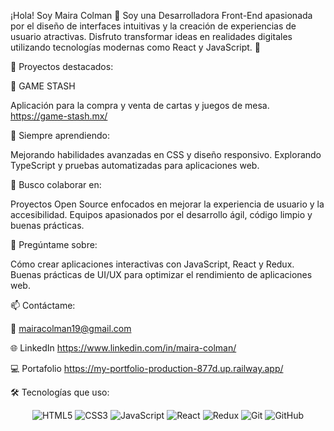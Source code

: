 ¡Hola! 
Soy Maira Colman 👋
Soy una Desarrolladora Front-End apasionada por el diseño de interfaces intuitivas y la creación de experiencias de usuario atractivas.
Disfruto transformar ideas en realidades digitales utilizando tecnologías modernas como React y JavaScript. 🌟

🚀 Proyectos destacados:

🎲 GAME STASH

Aplicación para la compra y venta de cartas y juegos de mesa.
https://game-stash.mx/ 

🌱 Siempre aprendiendo:

Mejorando habilidades avanzadas en CSS y diseño responsivo.
Explorando TypeScript y pruebas automatizadas para aplicaciones web.

🤝 Busco colaborar en:

Proyectos Open Source enfocados en mejorar la experiencia de usuario y la accesibilidad.
Equipos apasionados por el desarrollo ágil, código limpio y buenas prácticas.

💬 Pregúntame sobre:

Cómo crear aplicaciones interactivas con JavaScript, React y Redux.
Buenas prácticas de UI/UX para optimizar el rendimiento de aplicaciones web.

📫 Contáctame:

📧 mairacolman19@gmail.com

🌐 LinkedIn https://www.linkedin.com/in/maira-colman/

💻 Portafolio https://my-portfolio-production-877d.up.railway.app/

🛠️ Tecnologías que uso:
<div align="center"> <img src="https://img.shields.io/badge/-HTML5-E34F26?style=for-the-badge&logo=html5&logoColor=white" alt="HTML5" /> <img src="https://img.shields.io/badge/-CSS3-1572B6?style=for-the-badge&logo=css3&logoColor=white" alt="CSS3" /> <img src="https://img.shields.io/badge/-JavaScript-F7DF1E?style=for-the-badge&logo=javascript&logoColor=black" alt="JavaScript" /> <img src="https://img.shields.io/badge/-React-61DAFB?style=for-the-badge&logo=react&logoColor=black" alt="React" /> <img src="https://img.shields.io/badge/-Redux-764ABC?style=for-the-badge&logo=redux&logoColor=white" alt="Redux" /> <img src="https://img.shields.io/badge/-Git-F05032?style=for-the-badge&logo=git&logoColor=white" alt="Git" /> <img src="https://img.shields.io/badge/-GitHub-181717?style=for-the-badge&logo=github&logoColor=white" alt="GitHub" /> </div>
